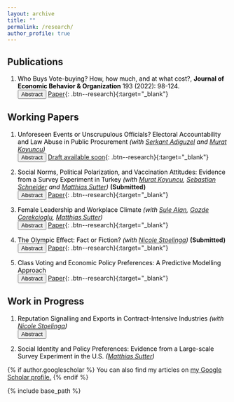 ```yaml
---
layout: archive
title: ""
permalink: /research/
author_profile: true
---
```


## Publications


1. <span style="color:Black; font-size: 14px"> Who Buys Vote-buying? How, how much, and at what cost?, <b>Journal of Economic Behavior & Organization</b> 193 (2022): 98-124. </span> <br>
	<button onclick="myFunction('abstract1')" class="btn--research">Abstract</button> [Paper](https://www.sciencedirect.com/science/article/pii/S0167268121004704?casa_token=mINj6z4gSncAAAAA:HseceyY_9La3dcnzuooAIVwuXkocSNSEf82nIApVwtgZHwZfcuqqGe93t2cTRWdZLlSthtjK){: .btn--research}{:target="_blank"}
	<p id="abstract1" style="display: none; text-align: justify; width: 75%;"><font size="2.5"> In this paper, I estimate the causal effect of a local food-subsidy program on electoral outcomes. I exploit the variation in voters’ walking distances from the program stores to identify their accessibility to the program. I find that a distributive spending of ~5% of GDP per capita buys an additional vote for the incumbent. I then investigate who –based on partisanship– responds to the subsidy, and how much and how they respond. The findings indicate that all types of voters respond to the distributive spending in line with the reciprocity rule; however, they respond through different channels and in different magnitude. Importantly, the salient channel for opposition voters is abstention-buying, whereas incumbent supporters respond by an increased turnout. </font> </p>


## Working Papers


1. <span style="color:Black; font-size: 14px"> Unforeseen Events or Unscrupulous Officials? Electoral Accountability and Law Abuse in Public Procurement
	*(with [Serkant Adiguzel](https://serkantadiguzel.com/) and [Murat Koyuncu](https://academics.boun.edu.tr/mkoyuncu/))* </span> <br>
	<button onclick="myFunction('abstract5')" class="btn--research">Abstract</button> [Draft available soon](){: .btn--research}{:target="_blank"}
	<p id="abstract5" style="display: none; text-align: justify; width: 75%;"><font size="2.5"> This paper examines whether electoral accountability deters public officials from abusing the law, using a novel indicator of law abuse that measures the unjustified use of the unforeseen events clause: an exception clause common in procurement regulations granting officials with more discretion at times of force majeure events. By exploiting a natural experiment and applying a staggered Differences-in-Differences (DiD) design, we find that public officials who lack reelection incentives are 23 pp more likely to abuse the unforeseen events clause than those who face reelection incentives. This abuse of law inflates contract prices by 23% and reduces value for money by 40%. These results are robust to various specification checks, including a Regression Discontinuity in Time (RDiT) design. We rule out the possibility that the documented effects are driven by better quality procurement through increased discretion. However, we find no evidence that electoral accountability deters more subtle malpractices, such as cost manipulation. </font> </p> 
	

2. <span style="color:Black; font-size: 14px"> Social Norms, Political Polarization, and Vaccination Attitudes: Evidence from a Survey Experiment in Turkey
	*(with [Murat Koyuncu](https://academics.boun.edu.tr/mkoyuncu/), [Sebastian Schneider](https://sebastianoschneider.com/) and [Matthias Sutter](https://www.coll.mpg.de/matthias-sutter))* </span> <b>(Submitted)</b> <br>
	<button onclick="myFunction('abstract3')" class="btn--research">Abstract</button> [Paper](/files/PolVacc.pdf){: .btn--research}{:target="_blank"}
	<p id="abstract3" style="display: none; text-align: justify; width: 75%;"><font size="2.5"> This paper examines the role of social norms and political polarization in shaping vaccination attitudes and behaviors in the context of the Covid-19 pandemic. Using a large-scale representative survey experiment in Turkey, we first show that political affiliation is a strong predictor of attitudes towards vaccination. We then use standard economic games to measure the extent of polarization caused by subjects' attitudes towards vaccination. We find that pro- and anti-vaxxers discriminate each other substantially. Furthermore, when pro- and anti-vaxxers perceive a political difference between them, this polarization is exacerbated. Finally, using randomized informational treatments, we show that the promotion of a broadly shared social identity might mitigate this outgroup discrimination. </font> </p> 
	
	
3. <span style="color:Black; font-size: 14px"> Female Leadership and Workplace Climate
	*(with [Sule Alan](https://sulealan.com/), [Gozde Corekcioglu](https://www.gozdecorekcioglu.com), [Matthias Sutter](https://www.coll.mpg.de/matthias-sutter))* </span> <br>
	<button onclick="myFunction('abstract6')" class="btn--research">Abstract</button> [Paper](/files/Female+Leadership_Alan-Corekcioglu-Kaba-Sutter.pdf){: .btn--research}{:target="_blank"}
	<p id="abstract6" style="display: none; text-align: justify; width: 75%;"><font size="2.5"> Using data from over 2,000 professionals in 24 large corporations, we show that female leaders shape the relational culture in the workplace differently than male leaders. Males form homophilic professional ties under male leadership, but female leadership disrupts this pattern, creating a less segregated workplace. Female leaders are more likely to establish professional support links with their subordinates. Under female leadership, female employees are less likely to quit their jobs but no more likely to get promoted. Our results suggest that increasing female presence in leadership positions may be an effective way to mitigate toxic relational culture in the workplace. </font> </p> 
	
4. <span style="color:Black; font-size: 14px"> The Olympic Effect: Fact or Fiction?
	*(with [Nicole Stoelinga](https://www.nicolestoelinga.com/home))* </span> <b>(Submitted)</b> <br>
	<button onclick="myFunction('abstract4')" class="btn--research">Abstract</button> [Paper](/files/The_Olympic_Effect.pdf){: .btn--research}{:target="_blank"} 
	<p id="abstract4" style="display: none; text-align: justify; width: 75%;"><font size="2.5"> Hosting the Olympic Games implies tremendous costs and uncertain profits, yet countries historically have been striving to host this mega event and bidding decisively. More recently though, countries are withdrawing their bids from the election procedure. This puzzling historical interest in hosting the games and the recent trend of withdrawals cast doubt on the existence of the so-called Olympic effect: the positive impact of the Olympics on international trade. In this paper, we estimate the Olympic effect on long-term exports using the synthetic control method. We show that the Olympic effect is more pronounced for countries that stand to gain from an international publicity. The results also indicate that a substantial positive Olympic effect is only associated with earlier games. </font> </p> 
		
	
5. <span style="color:Black; font-size: 14px"> Class Voting and Economic Policy Preferences: A Predictive Modelling Approach </span> <br>
	<button onclick="myFunction('abstract8')" class="btn--research">Abstract</button> [Paper](/files/Class_voting.pdf){: .btn--research}{:target="_blank"} 
	<p id="abstract8" style="display: none; text-align: justify; width: 75%;"><font size="2.5"> Economic policy preferences are often thought to be less class-based over time due to improved living standards. Yet, there is no clear way to measure the degree of class distinctiveness in economic preferences and how it varies over time and space. In this paper, I introduce a novel measure of class distinctiveness in economic policy preferences based on predictive modeling and estimate it for 18 European countries at three different points in time. I then validate this new measure and explore its implications for class-based voting. </font> </p> 
	

## Work in Progress
	
1. <span style="color:Black; font-size: 14px"> Reputation Signalling and Exports in Contract-Intensive Industries
	*(with [Nicole Stoelinga](https://www.nicolestoelinga.com/home))* </span> <br>
	<button onclick="myFunction('abstract7')" class="btn--research">Abstract</button>
	<p id="abstract7" style="display: none; text-align: justify; width: 75%;"><font size="2.5"> Reputation plays a crucial role in business and trade. In this paper, we argue that contract-intensive industries are more likely to suffer from a reputation trap due to their heavy reliance on relationship-specific inputs that are otherwise not sold on exchange. We then argue that a way out of this trap is to have a third-party organization signalling reputation on behalf of them. We test the effectiveness of this strategy using the Olympics Games as an instrument to signal reputation and to increase the export levels of contract-intensive industries. We find that hosting the Olympics lead to ~20% increase in the exports of these industries compared to non-contract-intensive industries. </font> </p> 
	
2. <span style="color:Black; font-size: 14px"> Social Identity and Policy Preferences: Evidence from a Large-scale Survey Experiment in the U.S.
	*([Matthias Sutter](https://www.coll.mpg.de/matthias-sutter))* </span> 
	


	


{% if author.googlescholar %}
  You can also find my articles on <u><a href="{{author.googlescholar}}">my Google Scholar profile</a>.</u>
{% endif %}

{% include base_path %}

<!--- {% for post in site.publications reversed %}
  {% include archive-single.html %}
{% endfor %} --->	

<script>
function myFunction(id) {
  var x = document.getElementById(id);
  if (x.style.display === "none") {
    x.style.display = "block";
  } else {
    x.style.display = "none";
  }
}
</script>
